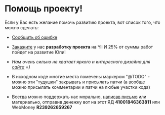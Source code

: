 # Помощь проекту! #
Если у Вас есть желание помочь развитию проекта, вот список того, что можно сделать:
- [Сообщить об ошибке](https://github.com/yupe/yupe/issues/new)

- [Закажите](http://yupe.ru/feedback/index) у нас **разработку проекта** на Yii И 25% от суммы работ пойдет на развитие Юпи!

- _Нам очень сильно не хватает яркого и интересного дизайна для [сайта](http://yupe.ru/) =)_

- В исходном коде многие места помечены маркером "@TODO" - можно эти "тудушки" закрывать и присылать патчи (а вообще можно присылать комментарии и патчи на любые участки кода)

- Всегда можно поддержать нас морально, [написав письмо](http://yupe.ru/feedback/index) или материально, отправив денежку вот на этот ЯД **41001846363811** или WebMoney **R239262659267**